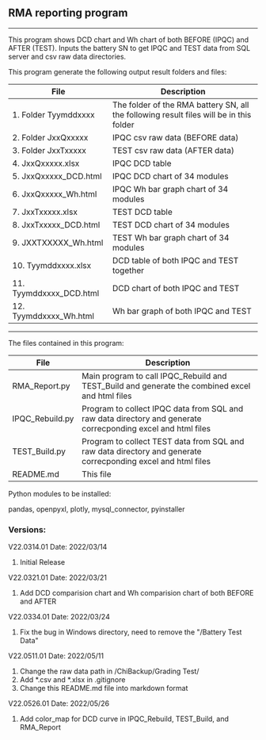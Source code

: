 ## RMA reporting program
***
This program shows DCD chart and Wh chart of both BEFORE (IPQC) and AFTER (TEST). Inputs the battery SN to get IPQC and TEST data from SQL server and csv raw data directories.

This program generate the following output result folders and files:

|File                    |Description                                                                            |
|------------------------|---------------------------------------------------------------------------------------|
|1. Folder Tyymddxxxx    |The folder of the RMA battery SN, all the following result files will be in this folder|
|2. Folder JxxQxxxxx     |IPQC csv raw data (BEFORE data)                                                        |
|3. Folder JxxTxxxxx     |TEST csv raw data (AFTER data)                                                         |
|4. JxxQxxxxx.xlsx       |IPQC DCD table                                                                         |
|5. JxxQxxxxx_DCD.html   |IPQC DCD chart of 34 modules                                                           |
|6. JxxQxxxxx_Wh.html    |IPQC Wh bar graph chart of 34 modules                                                  |
|7. JxxTxxxxx.xlsx       |TEST DCD table                                                                         |
|8. JxxTxxxxx_DCD.html   |TEST DCD chart of 34 modules                                                           |
|9. JXXTXXXXX_Wh.html    |TEST Wh bar graph chart of 34 modules                                                  |
|10. Tyymddxxxx.xlsx     |DCD table of both IPQC and TEST together                                               |
|11. Tyymddxxxx_DCD.html |DCD chart of both IPQC and TEST                                                        |
|12. Tyymddxxxx_Wh.html  |Wh bar graph of both IPQC and TEST                                                     |

***

The files contained in this program:

|File           |Description                                                                                                  |
|---------------|-------------------------------------------------------------------------------------------------------------|     
|RMA_Report.py  |Main program to call IPQC_Rebuild and TEST_Build and generate the combined excel and html files              |
|IPQC_Rebuild.py|Program to collect IPQC data from SQL and raw data directory and generate correcponding excel and html files |
|TEST_Build.py  |Program to collect TEST data from SQL and raw data directory and generate correcponding excel and html files |
|README.md      |This file                                                                                                    |

Python modules to be installed:

pandas, openpyxl, plotly, mysql_connector, pyinstaller

### Versions:

V22.0314.01 Date: 2022/03/14

 1. Initial Release

V22.0321.01 Date: 2022/03/21

 1. Add DCD comparision chart and Wh comparision chart of both BEFORE and AFTER

V22.0334.01 Date: 2022/03/24

 1. Fix the bug in Windows directory, need to remove the "/Battery Test Data"

V22.0511.01 Date: 2022/05/11

 1. Change the raw data path in /ChiBackup/Grading Test/
 2. Add *.csv and *.xlsx in .gitignore
 3. Change this README.md file into markdown format

V22.0526.01 Date: 2022/05/26
 1. Add color_map for DCD curve in IPQC_Rebuild, TEST_Build, and RMA_Report